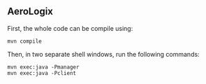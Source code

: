 AeroLogix
----------------------

First, the whole code can be compile using:

    mvn compile

Then, in two separate shell windows, run the following commands:
 
    mvn exec:java -Pmanager
    mvn exec:java -Pclient